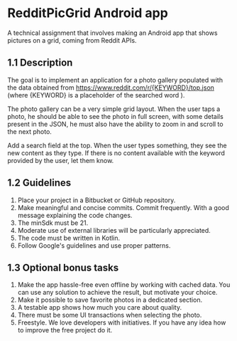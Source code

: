 # RedditPicGrid Android app

A technical assignment that involves making an Android app that shows pictures on a grid, coming from Reddit APIs.

## 1.1 Description

The goal is to implement an application for a photo gallery populated with the data obtained from https://www.reddit.com/r/{KEYWORD}/top.json (where {KEYWORD} is a placeholder of the searched word ).

The photo gallery can be a very simple grid layout. When the user taps a photo, he should be able to see the photo in full screen, with some details present in the JSON, he must also have the ability to zoom in and scroll to the next photo.

Add a search field at the top. When the user types something, they see the new content as they type. If there is no content available with the keyword provided by the user, let them know.

## 1.2 Guidelines

1. Place your project in a Bitbucket or GitHub repository.
2. Make meaningful and concise commits. Commit frequently. With a good message explaining the code changes.
3. The minSdk must be 21.
4. Moderate use of external libraries will be particularly appreciated.
5. The code must be written in Kotlin.
6. Follow Google's guidelines and use proper patterns.

## 1.3 Optional bonus tasks

1. Make the app hassle-free even offline by working with cached data. You can use any solution to achieve the result, but motivate your choice.
2. Make it possible to save favorite photos in a dedicated section.
3. A testable app shows how much you care about quality.
4. There must be some UI transactions when selecting the photo.
5. Freestyle. We love developers with initiatives. If you have any idea how to improve the free project do it.
